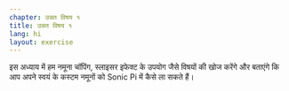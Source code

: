 ```yaml
---
chapter: उन्नत विषय १
title: उन्नत विषय १
lang: hi
layout: exercise
---
```


इस अध्याय में हम नमूना चॉपिंग, स्लाइसर इफेक्ट के उपयोग जैसे विषयों की खोज करेंगे और बताएंगे कि आप अपने स्वयं के कस्टम नमूनों को Sonic Pi में कैसे ला सकते हैं।